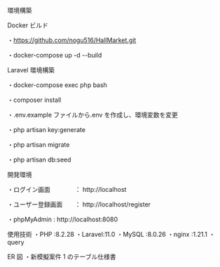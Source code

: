 環境構築

Docker ビルド

・https://github.com/nogu516/HallMarket.git

・docker-compose up -d --build

Laravel 環境構築

・docker-compose exec php bash

・composer install

・.env.example ファイルから.env を作成し、環境変数を変更

・php artisan key:generate

・php artisan migrate

・php artisan db:seed

開発環境

・ログイン画面　　　　： http://localhost

・ユーザー登録画面　　： http://localhost/register

・phpMyAdmin : http://localhost:8080

使用技術
・PHP :8.2.28 ・Laravel:11.0 ・MySQL :8.0.26 ・nginx :1.21.1 ・query

ER 図
・新模擬案件 1 のテーブル仕様書
